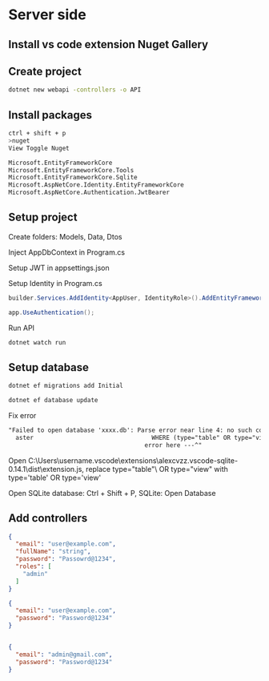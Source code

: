# Server side

## Install vs code extension Nuget Gallery

## Create project

```sh
dotnet new webapi -controllers -o API
```

## Install packages

```sh
ctrl + shift + p
>nuget
View Toggle Nuget

Microsoft.EntityFrameworkCore
Microsoft.EntityFrameworkCore.Tools
Microsoft.EntityFrameworkCore.Sqlite
Microsoft.AspNetCore.Identity.EntityFrameworkCore
Microsoft.AspNetCore.Authentication.JwtBearer
```

## Setup project

Create folders: Models, Data, Dtos

Inject AppDbContext in Program.cs

Setup JWT in appsettings.json

Setup Identity in Program.cs

```cs
builder.Services.AddIdentity<AppUser, IdentityRole>().AddEntityFrameworkStores<AppDbContext>().AddDefaultTokenProviders();

app.UseAuthentication();

```

Run API
  
```sh
dotnet watch run
```

## Setup database

```sh
dotnet ef migrations add Initial

dotnet ef database update
```

Fix error

```txt
"Failed to open database 'xxxx.db': Parse error near line 4: no such column: table
  aster                                 WHERE (type="table" OR type="view")
                                      error here ---^"
```

Open  C:\Users\username\.vscode\extensions\alexcvzz.vscode-sqlite-0.14.1\dist\extension.js, replace
type=\"table"\ OR type=\"view\" with type='table' OR type='view'

Open SQLite database:
Ctrl + Shift + P, SQLite: Open Database

## Add controllers

```json
{
  "email": "user@example.com",
  "fullName": "string",
  "password": "Passowrd@1234",
  "roles": [
    "admin"
  ]
}

{
  "email": "user@example.com",
  "password": "Password@1234"
}


{
  "email": "admin@gmail.com",
  "password": "Password@1234"
}
```
